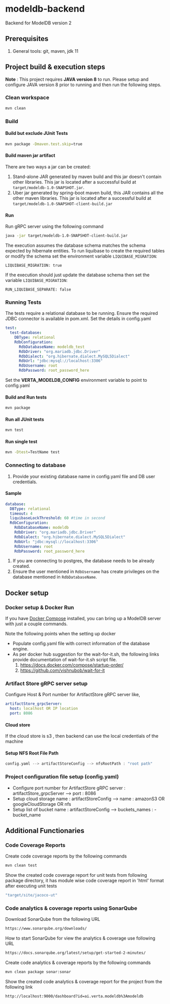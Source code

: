# modeldb-backend

Backend for ModelDB version 2

## Prerequisites

1. General tools: git, maven, jdk 11

## Project build & execution steps

**Note** : This project requires **JAVA version 8** to run. Please setup and configure JAVA version 8 prior to running and then run the following steps.

### Clean workspace

```bash
mvn clean
```

### Build

#### Build but exclude JUnit Tests

```bash
mvn package -Dmaven.test.skip=true
```

#### Build maven jar artifact

There are two ways a jar can be created:

1. Stand-alone JAR generated by maven build and this jar doesn't contain other libraries. This jar is located after a successful build at `target/modeldb-1.0-SNAPSHOT.jar`.
1. Uber jar generated by spring-boot maven build, this JAR contains all the other maven libraries. This jar is located after a successful build at `target/modeldb-1.0-SNAPSHOT-client-build.jar`

#### Run

Run gRPC server using the following command

```bash
java -jar target/modeldb-1.0-SNAPSHOT-client-build.jar
```

The execution assumes the database schema matches the schema expected by hibernate entities. To run liquibase to 
create the required tables or modify the schema set the environment variable `LIQUIBASE_MIGRATION`:

```
LIQUIBASE_MIGRATION: true
```

If the execution should just update the database schema then set the variable `LIQUIBASE_MIGRATION`:

```
RUN_LIQUIBASE_SEPARATE: false
```

### Running Tests

The tests require a relational database to be running. Ensure the required JDBC connector is available in pom.xml. Set the details in config.yaml

```yaml
test:
  test-database:
    DBType: relational
    RdbConfiguration:
      RdbDatabaseName: modeldb_test
      RdbDriver: "org.mariadb.jdbc.Driver"
      RdbDialect: "org.hibernate.dialect.MySQL5Dialect"
      RdbUrl: "jdbc:mysql://localhost:3306"
      RdbUsername: root
      RdbPassword: root_password_here
```

Set the **VERTA_MODELDB_CONFIG** environment variable to point to config.yaml

#### Build and Run tests

```bash
mvn package
```

#### Run all JUnit tests

```bash
mvn test
```

#### Run single test

```bash
mvn -Dtest=TestName test
```

### Connecting to database

1. Provide your existing database name in config.yaml file and DB user credentials.

#### Sample

```yaml
database:
  DBType: relational
  timeout: 4
  liquibaseLockThreshold: 60 #time in second
  RdbConfiguration:
    RdbDatabaseName: modeldb
    RdbDriver: "org.mariadb.jdbc.Driver"
    RdbDialect: "org.hibernate.dialect.MySQL5Dialect"
    RdbUrl: "jdbc:mysql://localhost:3306"
    RdbUsername: root
    RdbPassword: root_password_here
```

1. If you are connecting to postgres, the database needs to be already created.
1. Ensure the user mentioned in `RdbUsername` has create privileges on the database mentioned in `RdbDatabaseName`.

## Docker setup

### Docker setup & Docker Run

If you have [Docker Compose](https://docs.docker.com/compose/install/) installed, you can bring up a ModelDB server with just a couple commands.

Note the following points when the setting up docker

- Populate config.yaml file with correct information of the database engine.
- As per docker hub suggestion for the wait-for-it.sh, the following links provide documentation of wait-for-it.sh script file.
    1) <https://docs.docker.com/compose/startup-order/>
    2) <https://github.com/vishnubob/wait-for-it>

### Artifact Store gRPC server setup

Configure Host & Port number for ArtifactStore gRPC server like,

```yaml
artifactStore_grpcServer:
  host: localhost OR IP location
  port: 8086
```

#### Cloud store

If the cloud store is s3 , then backend can use the local credentials of the machine

#### Setup NFS Root File Path

```c
config.yaml --> artifactStoreConfig --> nfsRootPath : "root path"
```

### Project configuration file setup (config.yaml)

- Configure port number for ArtifactStore gRPC server : artifactStore_grpcServer --> port : 8086
- Setup cloud storage name : artifactStoreConfig --> name : amazonS3 OR googleCloudStorage OR nfs
- Setup list of bucket name : artifactStoreConfig --> buckets_names : - bucket_name

## Additional Functionaries

### Code Coverage Reports

Create code coverage reports by the following commands

```bash
mvn clean test
```

Show the created code coverage report for unit tests from following package directory, it has module wise code coverage report in 'html' format after executing unit tests

```bash
"target/site/jacoco-ut"
```

### Code analytics & coverage reports using SonarQube

Download SonarQube from the following URL

```bash
https://www.sonarqube.org/downloads/
```

How to start SonarQube for view the analytics & coverage use following URL

```bash
https://docs.sonarqube.org/latest/setup/get-started-2-minutes/
```

Create code analytics & coverage reports by the following commands

```bash
mvn clean package sonar:sonar
```

Show the created code analytics & coverage report for the project from the following link

```bash
http://localhost:9000/dashboard?id=ai.verta.modeldb%3Amodeldb
```
